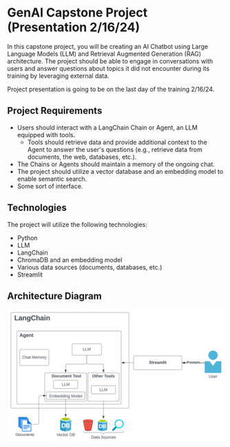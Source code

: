 # GenAI Capstone Project (Presentation 2/16/24)

In this capstone project, you will be creating an AI Chatbot using Large Language Models (LLM) and Retrieval Augmented Generation (RAG) architecture. The project should be able to engage in conversations with users and answer questions about topics it did not encounter during its training by leveraging external data.

Project presentation is going to be on the last day of the training 2/16/24.

## Project Requirements

- Users should interact with a LangChain Chain or Agent, an LLM equipped with tools.
  - Tools should retrieve data and provide additional context to the Agent to answer the user's questions (e.g., retrieve data from documents, the web, databases, etc.).
- The Chains or Agents should maintain a memory of the ongoing chat.
- The project should utilize a vector database and an embedding model to enable semantic search.
- Some sort of interface.

## Technologies

The project will utilize the following technologies:

- Python
- LLM
- LangChain
- ChromaDB and an embedding model
- Various data sources (documents, databases, etc.)
- Streamlit

## Architecture Diagram

![diagram](./resources/cpstn_diagram.png)
